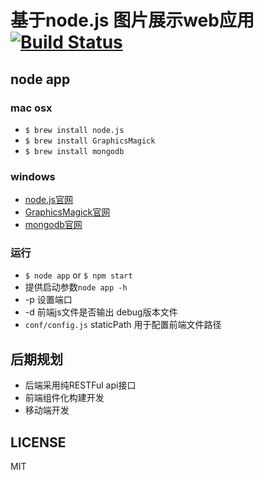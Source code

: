 # 基于node.js 图片展示web应用 [![Build Status](https://travis-ci.org/Nightink/node-Pophoto.png?branch=develop)](https://travis-ci.org/Nightink/node-Pophoto)

## node app

### mac osx
* `$ brew install node.js`
* `$ brew install GraphicsMagick`
* `$ brew install mongodb`

### windows
* [node.js官网](http://www.nodejs.org/)
* [GraphicsMagick官网](http://www.graphicsmagick.org/)
* [mongodb官网](http://www.mongodb.org/)

### 运行
* `$ node app` or `$ npm start`
* 提供启动参数`node app -h`
* -p 设置端口
* -d 前端js文件是否输出 debug版本文件
* `conf/config.js` staticPath 用于配置前端文件路径

## 后期规划
* 后端采用纯RESTFul api接口
* 前端组件化构建开发
* 移动端开发

## LICENSE
MIT
